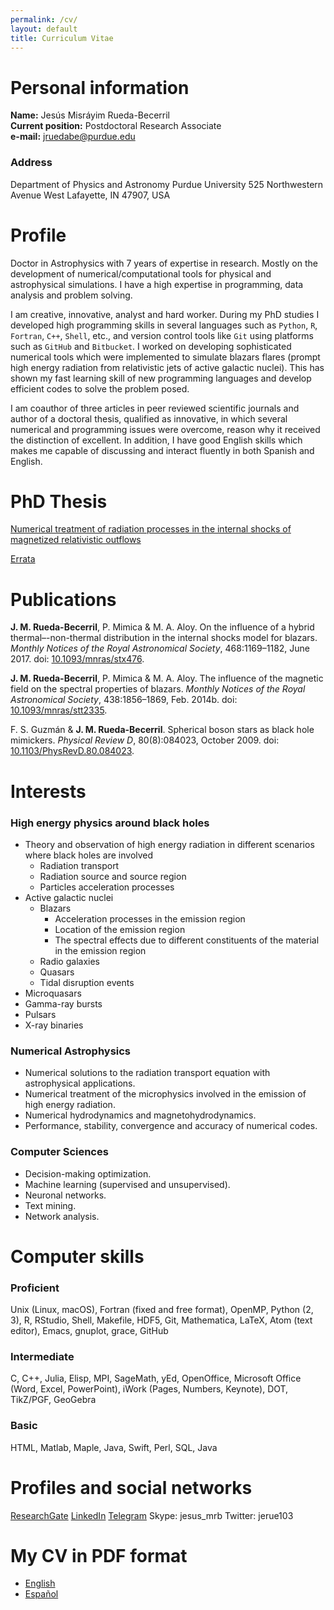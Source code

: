 ```yaml
---
permalink: /cv/
layout: default
title: Curriculum Vitae
---
```



# Personal information

**Name:** Jesús Misráyim Rueda-Becerril  
**Current position:** Postdoctoral Research Associate  
**e-mail:** [jruedabe@purdue.edu](jruedabe@purdue.edu)  

### Address

Department of Physics and Astronomy 
Purdue University 
525 Northwestern Avenue 
West Lafayette, IN 
47907, USA
  

# Profile

Doctor in Astrophysics with 7 years of expertise in research. Mostly on the development of numerical/computational tools for physical and astrophysical simulations. I have a high expertise in programming, data analysis and problem solving.

I am creative, innovative, analyst and hard worker. During my PhD studies I developed high programming skills in several languages such as `Python`, `R`, `Fortran`, `C++`, `Shell`, etc., and version control tools like `Git` using platforms such as `GitHub` and `Bitbucket`. I worked on developing sophisticated numerical tools which were implemented to simulate blazars flares (prompt high energy radiation from relativistic jets of active galactic nuclei). This has shown my fast learning skill of new programming languages and develop efficient codes to solve the problem posed.

I am coauthor of three articles in peer reviewed scientific journals and author of a doctoral thesis, qualified as innovative, in which several numerical and programming issues were overcome, reason why it received the distinction of excellent. In addition, I have good English skills which makes me capable of discussing and interact fluently in both Spanish and English.

<!-- I want to apply my mathematical knowledge, programming skills and data analysis experience to machine learning, data mining, decision making and modeling. -->

# PhD Thesis
[Numerical treatment of radiation processes in the internal shocks of magnetized relativistic outflows](http://roderic.uv.es/handle/10550/60003)

[Errata](/files/errata.pdf)

# Publications

**J. M. Rueda-Becerril**, P. Mimica & M. A. Aloy. On the influence of a hybrid thermal–-non-thermal distribution in the internal shocks model for blazars. *Monthly Notices of the Royal Astronomical Society*, 468:1169–1182, June 2017. doi: [10.1093/mnras/stx476](https://doi.org/10.1093/mnras/stx476).

**J. M. Rueda-Becerril**, P. Mimica & M. A. Aloy. The influence of the magnetic field on the spectral properties of blazars. *Monthly Notices of the Royal Astronomical Society*, 438:1856–1869, Feb. 2014b. doi: [10.1093/mnras/stt2335](https://doi.org/10.1093/mnras/stt2335).

F. S. Guzmán & **J. M. Rueda-Becerril**. Spherical boson stars as black hole mimickers. *Physical Review D*, 80(8):084023, October 2009. doi: [10.1103/PhysRevD.80.084023](https://doi.org/10.1103/physrevd.80.084023).


# Interests

### High energy physics around black holes

- Theory and observation of high energy radiation in different scenarios where black holes are involved
  - Radiation transport
  - Radiation source and source region
  - Particles acceleration processes
- Active galactic nuclei
  - Blazars
    - Acceleration processes in the emission region
    - Location of the emission region
    - The spectral effects due to different constituents of the material in the emission region
  - Radio galaxies
  - Quasars
  - Tidal disruption events
- Microquasars
- Gamma-ray bursts
- Pulsars
- X-ray binaries

### Numerical Astrophysics
- Numerical solutions to the radiation transport equation with astrophysical applications.
- Numerical treatment of the microphysics involved in the emission of high energy radiation.
- Numerical hydrodynamics and magnetohydrodynamics.
- Performance, stability, convergence and accuracy of numerical codes.

<!-- ### Numerical Relativity
- Solutions to the Einstein equations
 -->
### Computer Sciences
- Decision-making optimization.
- Machine learning (supervised and unsupervised).
- Neuronal networks.
- Text mining.
- Network analysis.


# Computer skills

### Proficient
Unix (Linux, macOS), Fortran (fixed and free format), OpenMP, Python (2, 3), R, RStudio, Shell, Makefile, HDF5, Git, Mathematica, LaTeX, Atom (text editor), Emacs, gnuplot, grace, GitHub

### Intermediate
C, C++, Julia, Elisp, MPI, SageMath, yEd, OpenOffice, Microsoft Office (Word, Excel, PowerPoint), iWork (Pages, Numbers, Keynote), DOT, TikZ/PGF, GeoGebra

### Basic
HTML, Matlab, Maple, Java, Swift, Perl, SQL, Java


# Profiles and social networks

[ResearchGate](https://www.researchgate.net/profile/Jesus_Rueda-Becerril)
[LinkedIn](https://www.linkedin.com/in/jeruebe)
[Telegram](http://t.me/jerube)
Skype: jesus_mrb
Twitter: jerue103

# My CV in PDF format
- [English](https://github.com/altjerue/jmrb_cv/raw/master/RuedaBecerrilJM-CV.pdf)
- [Español](/404.html)

